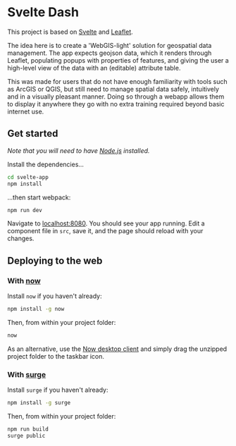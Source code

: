 # Svelte Dash

This project is based on [Svelte](https://svelte.dev) and [Leaflet](https://leafletjs.com). 

The idea here is to create a 'WebGIS-light' solution for geospatial data management. The app expects geojson data, which it renders through Leaflet, populating popups with properties of features, and giving the user a high-level view of the data with an (editable) attribute table. 

This was made for users that do not have enough familiarity with tools such as ArcGIS or QGIS, but still need to manage spatial data safely, intuitively and in a visually pleasant manner. Doing so through a webapp allows them to display it anywhere they go with no extra training required beyond basic internet use.

## Get started
*Note that you will need to have [Node.js](https://nodejs.org) installed.*

Install the dependencies...

```bash
cd svelte-app
npm install
```

...then start webpack:

```bash
npm run dev
```

Navigate to [localhost:8080](http://localhost:8080). You should see your app running. Edit a component file in `src`, save it, and the page should reload with your changes.


## Deploying to the web

### With [now](https://zeit.co/now)

Install `now` if you haven't already:

```bash
npm install -g now
```

Then, from within your project folder:

```bash
now
```

As an alternative, use the [Now desktop client](https://zeit.co/download) and simply drag the unzipped project folder to the taskbar icon.

### With [surge](https://surge.sh/)

Install `surge` if you haven't already:

```bash
npm install -g surge
```

Then, from within your project folder:

```bash
npm run build
surge public
```

